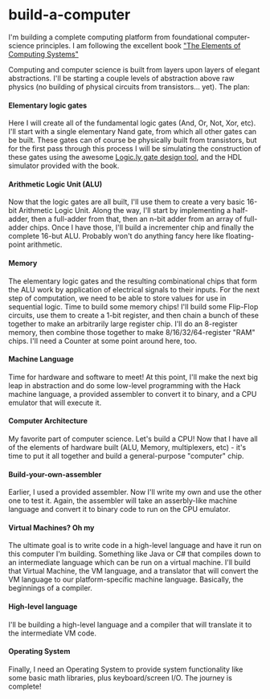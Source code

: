 # build-a-computer
I'm building a complete computing platform from foundational computer-science principles. I am following the excellent book ["The Elements of Computing Systems"](https://www.amazon.com/Elements-Computing-Systems-Building-Principles/dp/0262640686)

Computing and computer science is built from layers upon layers of elegant abstractions. I'll be starting a couple levels of abstraction above raw physics (no building of physical circuits from transistors... yet). The plan:

#### Elementary logic gates

Here I will create all of the fundamental logic gates (And, Or, Not, Xor, etc). I'll start with a single elementary Nand gate, from which all other gates can be built. These gates can of course be physically built from transistors, but for the first pass through this process I will be simulating the construction of these gates using the awesome [Logic.ly gate design tool](https://logic.ly/), and the HDL simulator provided with the book.

#### Arithmetic Logic Unit (ALU)

Now that the logic gates are all built, I'll use them to create a very basic 16-bit Arithmetic Logic Unit. Along the way, I'll start by implementing a half-adder, then a full-adder from that, then an n-bit adder from an array of full-adder chips. Once I have those, I'll build a incrementer chip and finally the complete 16-but ALU. Probably won't do anything fancy here like floating-point arithmetic.

#### Memory

The elementary logic gates and the resulting combinational chips that form the ALU work by application of electrical signals to their inputs. For the next step of computation, we need to be able to store values for use in sequential logic. Time to build some memory chips! I'll build some Flip-Flop circuits, use them to create a 1-bit register, and then chain a bunch of these together to make an arbitrarily large register chip. I'll do an 8-register memory, then combine those together to make 8/16/32/64-register "RAM" chips. I'll need a Counter at some point around here, too.

#### Machine Language

Time for hardware and software to meet! At this point, I'll make the next big leap in abstraction and do some low-level programming with the Hack machine language, a provided assembler to convert it to binary, and a CPU emulator that will execute it.

#### Computer Architecture

My favorite part of computer science. Let's build a CPU! Now that I have all of the elements of hardware built (ALU, Memory, multiplexers, etc) - it's time to put it all together and build a general-purpose "computer" chip.

#### Build-your-own-assembler

Earlier, I used a provided assembler. Now I'll write my own and use the other one to test it. Again, the assembler will take an asserbly-like machine language and convert it to binary code to run on the CPU emulator.

#### Virtual Machines? Oh my

The ultimate goal is to write code in a high-level language and have it run on this computer I'm building. Something like Java or C# that compiles down to an intermediate language which can be run on a virtual machine. I'll build that Virtual Machine, the VM language, and a translator that will convert the VM language to our platform-specific machine language. Basically, the beginnings of a compiler.

#### High-level language

I'll be building a high-level language and a compiler that will translate it to the intermediate VM code.

#### Operating System

Finally, I need an Operating System to provide system functionality like some basic math libraries, plus keyboard/screen I/O. The journey is complete!
